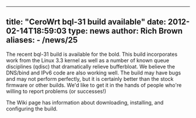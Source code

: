 
---
title: "CeroWrt bql-31 build available"
date: 2012-02-14T18:59:03
type: news
author: Rich Brown
aliases:
    - /news/25
---
The recent bql-31 build is available for the bold. This build
incorporates work from the Linux 3.3 kernel as well as a number of known
queue disciplines (qdisc) that dramatically relieve bufferbloat. We
believe the DNS/bind and IPv6 code are also working well. The build may
have bugs and may not perform perfectly, but it is certainly better than
the stock firmware or other builds. We'd like to get it in the hands of
people who're willing to report problems (or successes!)

The <link>Wiki</link> page has information about downloading,
installing, and configuring the build.
